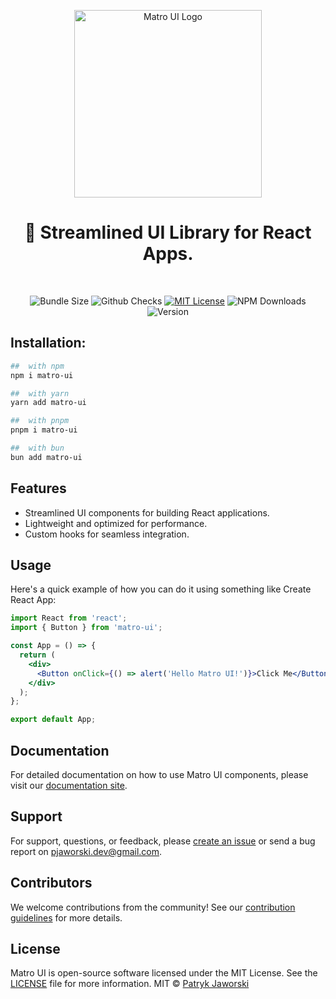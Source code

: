 <p align="center">
  <a href="https://github.com/gerwld/matro-ui">
    <img src="https://raw.githubusercontent.com/matro-ui/matro-ui.github.io/c42a098f42449012d9f1d46569ceb8ae38623ca8/static/img/logo_git.svg" alt="Matro UI Logo" width="300" />
  </a>
</p>
<h1 align="center">🐋 Streamlined UI Library for React Apps.</h1>
<br />
<p align="center">
  <img alt="Bundle Size" src="https://badgen.net/packagephobia/publish/matro-ui"/>
  <img alt="Github Checks" src="https://badgen.net/github/checks/nodejs/node"/>
  <a href="https://github.com/matro-ui/matro-ui/blob/main/license"><img alt="MIT License" src="https://img.shields.io/github/license/gerwld/matro-ui"/></a>
  <img alt="NPM Downloads" src="https://img.shields.io/npm/dm/matro-ui.svg?style=flat"/>
  <img alt="Version" src="https://badgen.net/npm/v/matro-ui" />
  <!-- <img alt="Github Stars" src="https://badgen.net/github/stars/gerwld/matro-ui" /> -->
</p>

## Installation:
```sh
##  with npm
npm i matro-ui

##  with yarn
yarn add matro-ui

##  with pnpm
pnpm i matro-ui

##  with bun
bun add matro-ui
```

## Features

- Streamlined UI components for building React applications.
- Lightweight and optimized for performance.
- Custom hooks for seamless integration.

## Usage
Here's a quick example of how you can do it using something like Create React App:

```jsx
import React from 'react';
import { Button } from 'matro-ui';

const App = () => {
  return (
    <div>
      <Button onClick={() => alert('Hello Matro UI!')}>Click Me</Button>
    </div>
  );
};

export default App;
```

## Documentation

For detailed documentation on how to use Matro UI components, please visit our [documentation site](https://matro-ui.github.io/docs/intro).

## Support

For support, questions, or feedback, please [create an issue](https://github.com/gerwld/matro-ui/issues/new) or send a bug report on [pjaworski.dev@gmail.com](pjaworski.dev@gmail.com).

## Contributors

We welcome contributions from the community! See our [contribution guidelines](CONTRIBUTING.md) for more details.

## License

Matro UI is open-source software licensed under the MIT License. See the [LICENSE](LICENSE) file for more information.
MIT © [Patryk Jaworski](https://github.com/gerwld)

